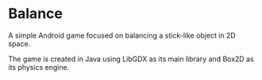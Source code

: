 # Balance
A simple Android game focused on balancing a stick-like object in 2D space.

The game is created in Java using LibGDX as its main library and Box2D as its physics engine.
